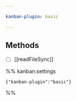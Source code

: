 ```yaml
---

kanban-plugin: basic

---
```


## Methods

- [ ] [[readFileSync]]




%% kanban:settings
```
{"kanban-plugin":"basic"}
```
%%